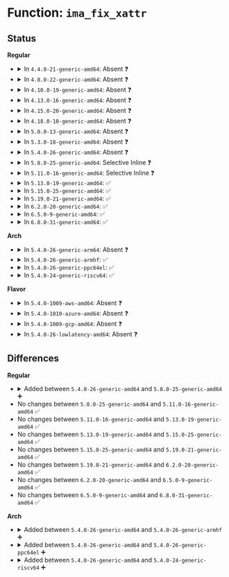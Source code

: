 # Function: <code>ima_fix_xattr</code>

## Status
<b>Regular</b>
<ul>
<li>
<details>
<summary>In <code>4.4.0-21-generic-amd64</code>: Absent ❓</summary>

```json
{
  "name": "ima_fix_xattr",
  "collision_type": "Unique Static",
  "inline_type": "Selective",
  "funcs": [
    {
      "addr": 18446744071582622400,
      "name": "ima_fix_xattr",
      "external": false,
      "loc": "security/integrity/ima/ima_appraise.c:48",
      "file": "security/integrity/ima/ima_appraise.c",
      "inline": "not declared, inlined",
      "caller_inline": [],
      "caller_func": [
        "security/integrity/ima/ima_appraise.c:ima_appraise_measurement",
        "security/integrity/ima/ima_appraise.c:ima_update_xattr"
      ]
    }
  ],
  "symbols": [
    {
      "addr": 18446744071582622400,
      "name": "ima_fix_xattr.isra.3",
      "section": ".text",
      "bind": "STB_LOCAL",
      "size": 88
    }
  ]
}
```
</details>
</li>
<li>
<details>
<summary>In <code>4.8.0-22-generic-amd64</code>: Absent ❓</summary>

```json
{
  "name": "ima_fix_xattr",
  "collision_type": "Unique Static",
  "inline_type": "Selective",
  "funcs": [
    {
      "addr": 18446744071582871808,
      "name": "ima_fix_xattr",
      "external": false,
      "loc": "security/integrity/ima/ima_appraise.c:47",
      "file": "security/integrity/ima/ima_appraise.c",
      "inline": "not declared, inlined",
      "caller_inline": [],
      "caller_func": [
        "security/integrity/ima/ima_appraise.c:ima_update_xattr",
        "security/integrity/ima/ima_appraise.c:ima_appraise_measurement"
      ]
    }
  ],
  "symbols": [
    {
      "addr": 18446744071582871808,
      "name": "ima_fix_xattr.isra.3",
      "section": ".text",
      "bind": "STB_LOCAL",
      "size": 89
    }
  ]
}
```
</details>
</li>
<li>
<details>
<summary>In <code>4.10.0-19-generic-amd64</code>: Absent ❓</summary>

```json
{
  "name": "ima_fix_xattr",
  "collision_type": "Unique Static",
  "inline_type": "Selective",
  "funcs": [
    {
      "addr": 18446744071582969248,
      "name": "ima_fix_xattr",
      "external": false,
      "loc": "security/integrity/ima/ima_appraise.c:47",
      "file": "security/integrity/ima/ima_appraise.c",
      "inline": "not declared, inlined",
      "caller_inline": [],
      "caller_func": [
        "security/integrity/ima/ima_appraise.c:ima_update_xattr",
        "security/integrity/ima/ima_appraise.c:ima_appraise_measurement"
      ]
    }
  ],
  "symbols": [
    {
      "addr": 18446744071582969248,
      "name": "ima_fix_xattr.isra.4",
      "section": ".text",
      "bind": "STB_LOCAL",
      "size": 89
    }
  ]
}
```
</details>
</li>
<li>
<details>
<summary>In <code>4.13.0-16-generic-amd64</code>: Absent ❓</summary>

```json
{
  "name": "ima_fix_xattr",
  "collision_type": "Unique Static",
  "inline_type": "Selective",
  "funcs": [
    {
      "addr": 18446744071583019760,
      "name": "ima_fix_xattr",
      "external": false,
      "loc": "security/integrity/ima/ima_appraise.c:59",
      "file": "security/integrity/ima/ima_appraise.c",
      "inline": "not declared, inlined",
      "caller_inline": [],
      "caller_func": [
        "security/integrity/ima/ima_appraise.c:ima_update_xattr",
        "security/integrity/ima/ima_appraise.c:ima_appraise_measurement"
      ]
    }
  ],
  "symbols": [
    {
      "addr": 18446744071583019760,
      "name": "ima_fix_xattr.isra.4",
      "section": ".text",
      "bind": "STB_LOCAL",
      "size": 89
    }
  ]
}
```
</details>
</li>
<li>
<details>
<summary>In <code>4.15.0-20-generic-amd64</code>: Absent ❓</summary>

```json
{
  "name": "ima_fix_xattr",
  "collision_type": "Unique Static",
  "inline_type": "Selective",
  "funcs": [
    {
      "addr": 18446744071583184784,
      "name": "ima_fix_xattr",
      "external": false,
      "loc": "security/integrity/ima/ima_appraise.c:59",
      "file": "security/integrity/ima/ima_appraise.c",
      "inline": "not declared, inlined",
      "caller_inline": [],
      "caller_func": [
        "security/integrity/ima/ima_appraise.c:ima_update_xattr",
        "security/integrity/ima/ima_appraise.c:ima_appraise_measurement"
      ]
    }
  ],
  "symbols": [
    {
      "addr": 18446744071583184784,
      "name": "ima_fix_xattr.isra.4",
      "section": ".text",
      "bind": "STB_LOCAL",
      "size": 89
    }
  ]
}
```
</details>
</li>
<li>
<details>
<summary>In <code>4.18.0-10-generic-amd64</code>: Absent ❓</summary>

```json
{
  "name": "ima_fix_xattr",
  "collision_type": "Unique Static",
  "inline_type": "Selective",
  "funcs": [
    {
      "addr": 18446744071583391168,
      "name": "ima_fix_xattr",
      "external": false,
      "loc": "security/integrity/ima/ima_appraise.c:63",
      "file": "security/integrity/ima/ima_appraise.c",
      "inline": "not declared, inlined",
      "caller_inline": [],
      "caller_func": [
        "security/integrity/ima/ima_appraise.c:ima_update_xattr",
        "security/integrity/ima/ima_appraise.c:ima_appraise_measurement"
      ]
    }
  ],
  "symbols": [
    {
      "addr": 18446744071583391168,
      "name": "ima_fix_xattr.isra.3",
      "section": ".text",
      "bind": "STB_LOCAL",
      "size": 89
    }
  ]
}
```
</details>
</li>
<li>
<details>
<summary>In <code>5.0.0-13-generic-amd64</code>: Absent ❓</summary>

```json
{
  "name": "ima_fix_xattr",
  "collision_type": "Unique Static",
  "inline_type": "Selective",
  "funcs": [
    {
      "addr": 18446744071583510976,
      "name": "ima_fix_xattr",
      "external": false,
      "loc": "security/integrity/ima/ima_appraise.c:63",
      "file": "security/integrity/ima/ima_appraise.c",
      "inline": "not declared, inlined",
      "caller_inline": [],
      "caller_func": [
        "security/integrity/ima/ima_appraise.c:ima_update_xattr",
        "security/integrity/ima/ima_appraise.c:ima_appraise_measurement"
      ]
    }
  ],
  "symbols": [
    {
      "addr": 18446744071583510976,
      "name": "ima_fix_xattr.isra.3",
      "section": ".text",
      "bind": "STB_LOCAL",
      "size": 89
    }
  ]
}
```
</details>
</li>
<li>
<details>
<summary>In <code>5.3.0-18-generic-amd64</code>: Absent ❓</summary>

```json
{
  "name": "ima_fix_xattr",
  "collision_type": "Unique Static",
  "inline_type": "Selective",
  "funcs": [
    {
      "addr": 18446744071583698624,
      "name": "ima_fix_xattr",
      "external": false,
      "loc": "security/integrity/ima/ima_appraise.c:60",
      "file": "security/integrity/ima/ima_appraise.c",
      "inline": "not declared, inlined",
      "caller_inline": [],
      "caller_func": [
        "security/integrity/ima/ima_appraise.c:ima_update_xattr",
        "security/integrity/ima/ima_appraise.c:ima_appraise_measurement"
      ]
    }
  ],
  "symbols": [
    {
      "addr": 18446744071583698624,
      "name": "ima_fix_xattr.isra.0",
      "section": ".text",
      "bind": "STB_LOCAL",
      "size": 89
    }
  ]
}
```
</details>
</li>
<li>
<details>
<summary>In <code>5.4.0-26-generic-amd64</code>: Absent ❓</summary>

```json
{
  "name": "ima_fix_xattr",
  "collision_type": "Unique Static",
  "inline_type": "Selective",
  "funcs": [
    {
      "addr": 18446744071583807104,
      "name": "ima_fix_xattr",
      "external": false,
      "loc": "security/integrity/ima/ima_appraise.c:61",
      "file": "security/integrity/ima/ima_appraise.c",
      "inline": "not declared, inlined",
      "caller_inline": [],
      "caller_func": [
        "security/integrity/ima/ima_appraise.c:ima_update_xattr",
        "security/integrity/ima/ima_appraise.c:ima_appraise_measurement"
      ]
    }
  ],
  "symbols": [
    {
      "addr": 18446744071583807104,
      "name": "ima_fix_xattr.isra.0",
      "section": ".text",
      "bind": "STB_LOCAL",
      "size": 89
    }
  ]
}
```
</details>
</li>
<li>
<details>
<summary>In <code>5.8.0-25-generic-amd64</code>: Selective Inline ❓</summary>

```c
int ima_fix_xattr(struct dentry * dentry, struct integrity_iint_cache * iint)
```

```json
{
  "name": "ima_fix_xattr",
  "collision_type": "Unique Static",
  "inline_type": "Selective",
  "funcs": [
    {
      "addr": 18446744071584203836,
      "name": "ima_fix_xattr",
      "external": false,
      "loc": "security/integrity/ima/ima_appraise.c:67",
      "file": "security/integrity/ima/ima_appraise.c",
      "inline": "not declared, inlined",
      "caller_inline": [
        "security/integrity/ima/ima_appraise.c:ima_appraise_measurement"
      ],
      "caller_func": [
        "security/integrity/ima/ima_appraise.c:ima_update_xattr"
      ]
    }
  ],
  "symbols": [
    {
      "addr": 18446744071584201520,
      "name": "ima_fix_xattr",
      "section": ".text",
      "bind": "STB_LOCAL",
      "size": 92
    }
  ]
}
```
</details>
</li>
<li>
<details>
<summary>In <code>5.11.0-16-generic-amd64</code>: Selective Inline ❓</summary>

```c
int ima_fix_xattr(struct dentry * dentry, struct integrity_iint_cache * iint)
```

```json
{
  "name": "ima_fix_xattr",
  "collision_type": "Unique Static",
  "inline_type": "Selective",
  "funcs": [
    {
      "addr": 18446744071584322220,
      "name": "ima_fix_xattr",
      "external": false,
      "loc": "security/integrity/ima/ima_appraise.c:83",
      "file": "security/integrity/ima/ima_appraise.c",
      "inline": "not declared, inlined",
      "caller_inline": [
        "security/integrity/ima/ima_appraise.c:ima_appraise_measurement"
      ],
      "caller_func": [
        "security/integrity/ima/ima_appraise.c:ima_update_xattr"
      ]
    }
  ],
  "symbols": [
    {
      "addr": 18446744071584319904,
      "name": "ima_fix_xattr",
      "section": ".text",
      "bind": "STB_LOCAL",
      "size": 92
    }
  ]
}
```
</details>
</li>
<li>
<details>
<summary>In <code>5.13.0-19-generic-amd64</code>: ✅</summary>

```c
int ima_fix_xattr(struct dentry * dentry, struct integrity_iint_cache * iint)
```

```json
{
  "name": "ima_fix_xattr",
  "collision_type": "Unique Static",
  "inline_type": "No",
  "funcs": [
    {
      "addr": 18446744071584354480,
      "name": "ima_fix_xattr",
      "external": false,
      "loc": "security/integrity/ima/ima_appraise.c:85",
      "file": "security/integrity/ima/ima_appraise.c",
      "inline": "seen, unknown",
      "caller_inline": [],
      "caller_func": [
        "security/integrity/ima/ima_appraise.c:ima_update_xattr",
        "security/integrity/ima/ima_appraise.c:ima_appraise_measurement"
      ]
    }
  ],
  "symbols": [
    {
      "addr": 18446744071584354480,
      "name": "ima_fix_xattr",
      "section": ".text",
      "bind": "STB_LOCAL",
      "size": 104
    }
  ]
}
```
</details>
</li>
<li>
<details>
<summary>In <code>5.15.0-25-generic-amd64</code>: ✅</summary>

```c
int ima_fix_xattr(struct dentry * dentry, struct integrity_iint_cache * iint)
```

```json
{
  "name": "ima_fix_xattr",
  "collision_type": "Unique Static",
  "inline_type": "No",
  "funcs": [
    {
      "addr": 18446744071584747072,
      "name": "ima_fix_xattr",
      "external": false,
      "loc": "security/integrity/ima/ima_appraise.c:85",
      "file": "security/integrity/ima/ima_appraise.c",
      "inline": "seen, unknown",
      "caller_inline": [],
      "caller_func": [
        "security/integrity/ima/ima_appraise.c:ima_update_xattr",
        "security/integrity/ima/ima_appraise.c:ima_appraise_measurement"
      ]
    }
  ],
  "symbols": [
    {
      "addr": 18446744071584747072,
      "name": "ima_fix_xattr",
      "section": ".text",
      "bind": "STB_LOCAL",
      "size": 104
    }
  ]
}
```
</details>
</li>
<li>
<details>
<summary>In <code>5.19.0-21-generic-amd64</code>: ✅</summary>

```c
int ima_fix_xattr(struct dentry * dentry, struct integrity_iint_cache * iint)
```

```json
{
  "name": "ima_fix_xattr",
  "collision_type": "Unique Static",
  "inline_type": "No",
  "funcs": [
    {
      "addr": 18446744071585426880,
      "name": "ima_fix_xattr",
      "external": false,
      "loc": "security/integrity/ima/ima_appraise.c:88",
      "file": "security/integrity/ima/ima_appraise.c",
      "inline": "seen, unknown",
      "caller_inline": [],
      "caller_func": [
        "security/integrity/ima/ima_appraise.c:ima_update_xattr",
        "security/integrity/ima/ima_appraise.c:ima_appraise_measurement"
      ]
    }
  ],
  "symbols": [
    {
      "addr": 18446744071585426880,
      "name": "ima_fix_xattr",
      "section": ".text",
      "bind": "STB_LOCAL",
      "size": 122
    }
  ]
}
```
</details>
</li>
<li>
<details>
<summary>In <code>6.2.0-20-generic-amd64</code>: ✅</summary>

```c
int ima_fix_xattr(struct dentry * dentry, struct integrity_iint_cache * iint)
```

```json
{
  "name": "ima_fix_xattr",
  "collision_type": "Unique Static",
  "inline_type": "No",
  "funcs": [
    {
      "addr": 18446744071586182464,
      "name": "ima_fix_xattr",
      "external": false,
      "loc": "security/integrity/ima/ima_appraise.c:88",
      "file": "security/integrity/ima/ima_appraise.c",
      "inline": "seen, unknown",
      "caller_inline": [],
      "caller_func": [
        "security/integrity/ima/ima_appraise.c:ima_update_xattr",
        "security/integrity/ima/ima_appraise.c:ima_appraise_measurement"
      ]
    }
  ],
  "symbols": [
    {
      "addr": 18446744071586182464,
      "name": "ima_fix_xattr",
      "section": ".text",
      "bind": "STB_LOCAL",
      "size": 122
    }
  ]
}
```
</details>
</li>
<li>
<details>
<summary>In <code>6.5.0-9-generic-amd64</code>: ✅</summary>

```c
int ima_fix_xattr(struct dentry * dentry, struct integrity_iint_cache * iint)
```

```json
{
  "name": "ima_fix_xattr",
  "collision_type": "Unique Static",
  "inline_type": "No",
  "funcs": [
    {
      "addr": 18446744071586420144,
      "name": "ima_fix_xattr",
      "external": false,
      "loc": "security/integrity/ima/ima_appraise.c:88",
      "file": "security/integrity/ima/ima_appraise.c",
      "inline": "seen, unknown",
      "caller_inline": [],
      "caller_func": [
        "security/integrity/ima/ima_appraise.c:ima_update_xattr",
        "security/integrity/ima/ima_appraise.c:ima_appraise_measurement"
      ]
    }
  ],
  "symbols": [
    {
      "addr": 18446744071586420144,
      "name": "ima_fix_xattr",
      "section": ".text",
      "bind": "STB_LOCAL",
      "size": 122
    }
  ]
}
```
</details>
</li>
<li>
<details>
<summary>In <code>6.8.0-31-generic-amd64</code>: ✅</summary>

```c
int ima_fix_xattr(struct dentry * dentry, struct integrity_iint_cache * iint)
```

```json
{
  "name": "ima_fix_xattr",
  "collision_type": "Unique Static",
  "inline_type": "No",
  "funcs": [
    {
      "addr": 18446744071586685136,
      "name": "ima_fix_xattr",
      "external": false,
      "loc": "security/integrity/ima/ima_appraise.c:87",
      "file": "security/integrity/ima/ima_appraise.c",
      "inline": "seen, unknown",
      "caller_inline": [],
      "caller_func": [
        "security/integrity/ima/ima_appraise.c:ima_update_xattr",
        "security/integrity/ima/ima_appraise.c:ima_appraise_measurement"
      ]
    }
  ],
  "symbols": [
    {
      "addr": 18446744071586685136,
      "name": "ima_fix_xattr",
      "section": ".text",
      "bind": "STB_LOCAL",
      "size": 122
    }
  ]
}
```
</details>
</li>
</ul>
<b>Arch</b>
<ul>
<li>
<details>
<summary>In <code>5.4.0-26-generic-arm64</code>: Absent ❓</summary>

```json
{
  "name": "ima_fix_xattr",
  "collision_type": "Unique Static",
  "inline_type": "Selective",
  "funcs": [
    {
      "addr": 18446603336495611344,
      "name": "ima_fix_xattr",
      "external": false,
      "loc": "security/integrity/ima/ima_appraise.c:61",
      "file": "security/integrity/ima/ima_appraise.c",
      "inline": "not declared, inlined",
      "caller_inline": [],
      "caller_func": [
        "security/integrity/ima/ima_appraise.c:ima_update_xattr",
        "security/integrity/ima/ima_appraise.c:ima_appraise_measurement"
      ]
    }
  ],
  "symbols": [
    {
      "addr": 18446603336495611344,
      "name": "ima_fix_xattr.isra.0",
      "section": ".text",
      "bind": "STB_LOCAL",
      "size": 140
    }
  ]
}
```
</details>
</li>
<li>
<details>
<summary>In <code>5.4.0-26-generic-armhf</code>: ✅</summary>

```c
int ima_fix_xattr(struct dentry * dentry, struct integrity_iint_cache * iint)
```

```json
{
  "name": "ima_fix_xattr",
  "collision_type": "Unique Static",
  "inline_type": "No",
  "funcs": [
    {
      "addr": 3228971292,
      "name": "ima_fix_xattr",
      "external": false,
      "loc": "security/integrity/ima/ima_appraise.c:61",
      "file": "security/integrity/ima/ima_appraise.c",
      "inline": "seen, unknown",
      "caller_inline": [],
      "caller_func": [
        "security/integrity/ima/ima_appraise.c:ima_update_xattr",
        "security/integrity/ima/ima_appraise.c:ima_appraise_measurement"
      ]
    }
  ],
  "symbols": [
    {
      "addr": 3228971292,
      "name": "ima_fix_xattr",
      "section": ".text",
      "bind": "STB_LOCAL",
      "size": 120
    }
  ]
}
```
</details>
</li>
<li>
<details>
<summary>In <code>5.4.0-26-generic-ppc64el</code>: ✅</summary>

```c
int ima_fix_xattr(struct dentry * dentry, struct integrity_iint_cache * iint)
```

```json
{
  "name": "ima_fix_xattr",
  "collision_type": "Unique Static",
  "inline_type": "No",
  "funcs": [
    {
      "addr": 13835058055289726544,
      "name": "ima_fix_xattr",
      "external": false,
      "loc": "security/integrity/ima/ima_appraise.c:61",
      "file": "security/integrity/ima/ima_appraise.c",
      "inline": "seen, unknown",
      "caller_inline": [],
      "caller_func": [
        "security/integrity/ima/ima_appraise.c:ima_update_xattr",
        "security/integrity/ima/ima_appraise.c:ima_appraise_measurement"
      ]
    }
  ],
  "symbols": [
    {
      "addr": 13835058055289726544,
      "name": "ima_fix_xattr",
      "section": ".text",
      "bind": "STB_LOCAL",
      "size": 208
    }
  ]
}
```
</details>
</li>
<li>
<details>
<summary>In <code>5.4.0-24-generic-riscv64</code>: ✅</summary>

```c
int ima_fix_xattr(struct dentry * dentry, struct integrity_iint_cache * iint)
```

```json
{
  "name": "ima_fix_xattr",
  "collision_type": "Unique Static",
  "inline_type": "No",
  "funcs": [
    {
      "addr": 18446743936274772496,
      "name": "ima_fix_xattr",
      "external": false,
      "loc": "security/integrity/ima/ima_appraise.c:61",
      "file": "security/integrity/ima/ima_appraise.c",
      "inline": "seen, unknown",
      "caller_inline": [],
      "caller_func": [
        "security/integrity/ima/ima_appraise.c:ima_update_xattr",
        "security/integrity/ima/ima_appraise.c:ima_appraise_measurement"
      ]
    }
  ],
  "symbols": [
    {
      "addr": 18446743936274772496,
      "name": "ima_fix_xattr",
      "section": ".text",
      "bind": "STB_LOCAL",
      "size": 112
    }
  ]
}
```
</details>
</li>
</ul>
<b>Flavor</b>
<ul>
<li>
<details>
<summary>In <code>5.4.0-1009-aws-amd64</code>: Absent ❓</summary>

```json
{
  "name": "ima_fix_xattr",
  "collision_type": "Unique Static",
  "inline_type": "Selective",
  "funcs": [
    {
      "addr": 18446744071583775840,
      "name": "ima_fix_xattr",
      "external": false,
      "loc": "security/integrity/ima/ima_appraise.c:61",
      "file": "security/integrity/ima/ima_appraise.c",
      "inline": "not declared, inlined",
      "caller_inline": [],
      "caller_func": [
        "security/integrity/ima/ima_appraise.c:ima_update_xattr",
        "security/integrity/ima/ima_appraise.c:ima_appraise_measurement"
      ]
    }
  ],
  "symbols": [
    {
      "addr": 18446744071583775840,
      "name": "ima_fix_xattr.isra.0",
      "section": ".text",
      "bind": "STB_LOCAL",
      "size": 89
    }
  ]
}
```
</details>
</li>
<li>
<details>
<summary>In <code>5.4.0-1010-azure-amd64</code>: Absent ❓</summary>

```json
{
  "name": "ima_fix_xattr",
  "collision_type": "Unique Static",
  "inline_type": "Selective",
  "funcs": [
    {
      "addr": 18446744071583712896,
      "name": "ima_fix_xattr",
      "external": false,
      "loc": "security/integrity/ima/ima_appraise.c:61",
      "file": "security/integrity/ima/ima_appraise.c",
      "inline": "not declared, inlined",
      "caller_inline": [],
      "caller_func": [
        "security/integrity/ima/ima_appraise.c:ima_update_xattr",
        "security/integrity/ima/ima_appraise.c:ima_appraise_measurement"
      ]
    }
  ],
  "symbols": [
    {
      "addr": 18446744071583712896,
      "name": "ima_fix_xattr.isra.0",
      "section": ".text",
      "bind": "STB_LOCAL",
      "size": 89
    }
  ]
}
```
</details>
</li>
<li>
<details>
<summary>In <code>5.4.0-1009-gcp-amd64</code>: Absent ❓</summary>

```json
{
  "name": "ima_fix_xattr",
  "collision_type": "Unique Static",
  "inline_type": "Selective",
  "funcs": [
    {
      "addr": 18446744071583759600,
      "name": "ima_fix_xattr",
      "external": false,
      "loc": "security/integrity/ima/ima_appraise.c:61",
      "file": "security/integrity/ima/ima_appraise.c",
      "inline": "not declared, inlined",
      "caller_inline": [],
      "caller_func": [
        "security/integrity/ima/ima_appraise.c:ima_update_xattr",
        "security/integrity/ima/ima_appraise.c:ima_appraise_measurement"
      ]
    }
  ],
  "symbols": [
    {
      "addr": 18446744071583759600,
      "name": "ima_fix_xattr.isra.0",
      "section": ".text",
      "bind": "STB_LOCAL",
      "size": 89
    }
  ]
}
```
</details>
</li>
<li>
<details>
<summary>In <code>5.4.0-26-lowlatency-amd64</code>: Absent ❓</summary>

```json
{
  "name": "ima_fix_xattr",
  "collision_type": "Unique Static",
  "inline_type": "Selective",
  "funcs": [
    {
      "addr": 18446744071583860592,
      "name": "ima_fix_xattr",
      "external": false,
      "loc": "security/integrity/ima/ima_appraise.c:61",
      "file": "security/integrity/ima/ima_appraise.c",
      "inline": "not declared, inlined",
      "caller_inline": [],
      "caller_func": [
        "security/integrity/ima/ima_appraise.c:ima_update_xattr",
        "security/integrity/ima/ima_appraise.c:ima_appraise_measurement"
      ]
    }
  ],
  "symbols": [
    {
      "addr": 18446744071583860592,
      "name": "ima_fix_xattr.isra.0",
      "section": ".text",
      "bind": "STB_LOCAL",
      "size": 89
    }
  ]
}
```
</details>
</li>
</ul>

## Differences
<b>Regular</b>
<ul>
<li>
<details>
<summary>Added between <code>5.4.0-26-generic-amd64</code> and <code>5.8.0-25-generic-amd64</code> ➕</summary>

```c
int ima_fix_xattr(struct dentry * dentry, struct integrity_iint_cache * iint)
```
</details>
</li>
<li>
No changes between <code>5.8.0-25-generic-amd64</code> and <code>5.11.0-16-generic-amd64</code> ✅
</li>
<li>
No changes between <code>5.11.0-16-generic-amd64</code> and <code>5.13.0-19-generic-amd64</code> ✅
</li>
<li>
No changes between <code>5.13.0-19-generic-amd64</code> and <code>5.15.0-25-generic-amd64</code> ✅
</li>
<li>
No changes between <code>5.15.0-25-generic-amd64</code> and <code>5.19.0-21-generic-amd64</code> ✅
</li>
<li>
No changes between <code>5.19.0-21-generic-amd64</code> and <code>6.2.0-20-generic-amd64</code> ✅
</li>
<li>
No changes between <code>6.2.0-20-generic-amd64</code> and <code>6.5.0-9-generic-amd64</code> ✅
</li>
<li>
No changes between <code>6.5.0-9-generic-amd64</code> and <code>6.8.0-31-generic-amd64</code> ✅
</li>
</ul>
<b>Arch</b>
<ul>
<li>
<details>
<summary>Added between <code>5.4.0-26-generic-amd64</code> and <code>5.4.0-26-generic-armhf</code> ➕</summary>

```c
int ima_fix_xattr(struct dentry * dentry, struct integrity_iint_cache * iint)
```
</details>
</li>
<li>
<details>
<summary>Added between <code>5.4.0-26-generic-amd64</code> and <code>5.4.0-26-generic-ppc64el</code> ➕</summary>

```c
int ima_fix_xattr(struct dentry * dentry, struct integrity_iint_cache * iint)
```
</details>
</li>
<li>
<details>
<summary>Added between <code>5.4.0-26-generic-amd64</code> and <code>5.4.0-24-generic-riscv64</code> ➕</summary>

```c
int ima_fix_xattr(struct dentry * dentry, struct integrity_iint_cache * iint)
```
</details>
</li>
</ul>
